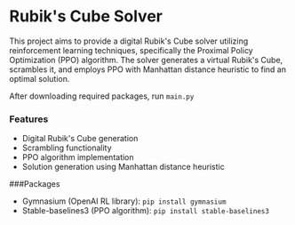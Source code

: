 # Rubik's Cube Solver
This project aims to provide a digital Rubik's Cube solver utilizing reinforcement learning techniques, specifically the Proximal Policy Optimization (PPO) algorithm. The solver generates a virtual Rubik's Cube, scrambles it, and employs PPO with Manhattan distance heuristic to find an optimal solution.

After downloading required packages, run `main.py`
### Features
- Digital Rubik's Cube generation
- Scrambling functionality
- PPO algorithm implementation
- Solution generation using Manhattan distance heuristic

###Packages
- Gymnasium (OpenAI RL library): `pip install gymnasium`
- Stable-baselines3 (PPO algorithm): `pip install stable-baselines3`
